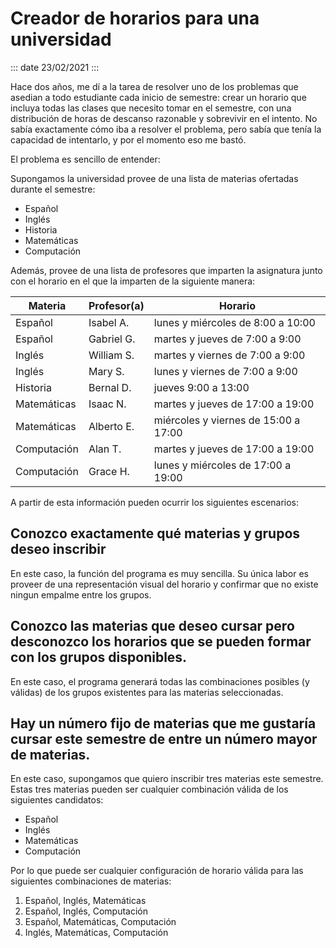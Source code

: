 # Creador de horarios para una universidad

::: date
23/02/2021
:::

Hace dos años, me dí a la tarea de resolver uno de los problemas que asedian a
todo estudiante cada inicio de semestre: crear un horario que incluya todas las
clases que necesito tomar en el semestre, con una distribución de horas de descanso 
razonable y sobrevivir en el intento. No sabía
exactamente cómo iba a resolver el problema, pero sabía que tenía la capacidad
de intentarlo, y por el momento eso me bastó.

El problema es sencillo de entender:  

Supongamos la universidad provee de una lista de materias ofertadas durante el
semestre:

* Español
* Inglés
* Historia
* Matemáticas
* Computación 

Además, provee de una lista de profesores que imparten la asignatura junto
con el horario en el que la imparten de la siguiente manera:

| Materia     | Profesor(a)   | Horario                               |
| ----------- | ------------- | ------------------------------------- |
| Español     | Isabel A.     | lunes y miércoles de 8:00 a 10:00     |
| Español     | Gabriel G.    | martes y jueves de 7:00 a 9:00        |
| Inglés      | William S.    | martes y viernes de 7:00 a 9:00       |
| Inglés      | Mary S.       | lunes y viernes de 7:00 a 9:00        |
| Historia    | Bernal D.     | jueves 9:00 a 13:00                   |
| Matemáticas | Isaac N.      | martes y jueves de 17:00 a 19:00      |
| Matemáticas | Alberto E.    | miércoles y viernes de 15:00 a 17:00  |
| Computación | Alan T.       | martes y jueves de 17:00 a 19:00      |
| Computación | Grace H.      | lunes y miércoles de 17:00 a 19:00    |

A partir de esta información pueden ocurrir los siguientes escenarios:

## Conozco exactamente qué materias y grupos deseo inscribir

En este caso, la función del programa es muy sencilla. Su única labor es
proveer de una representación visual del horario y confirmar que no existe
ningun empalme entre los grupos.


## Conozco las materias que deseo cursar pero desconozco los horarios que se pueden formar con los grupos disponibles.

En este caso, el programa generará todas las combinaciones posibles (y
válidas) de los grupos existentes para las materias seleccionadas.

## Hay un número fijo de materias que me gustaría cursar este semestre de entre un número mayor de materias.

En este caso, supongamos que quiero inscribir tres materias este semestre.
Estas tres materias pueden ser cualquier combinación válida de los
siguientes candidatos:

* Español
* Inglés
* Matemáticas
* Computación

Por lo que puede ser cualquier configuración de horario válida para las siguientes
combinaciones de materias: 

1. Español, Inglés, Matemáticas
2. Español, Inglés, Computación
3. Español, Matemáticas, Computación
4. Inglés, Matemáticas, Computación



